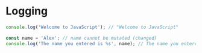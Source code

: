 # Logging 

```javascript
console.log('Welcome to JavaScript'); // "Welcome to JavaScript"
```

```javascript
const name = 'Alex'; // name cannot be mutated (changed) 
console.log('The name you entered is %s', name); // The name you entered is Alex
```
